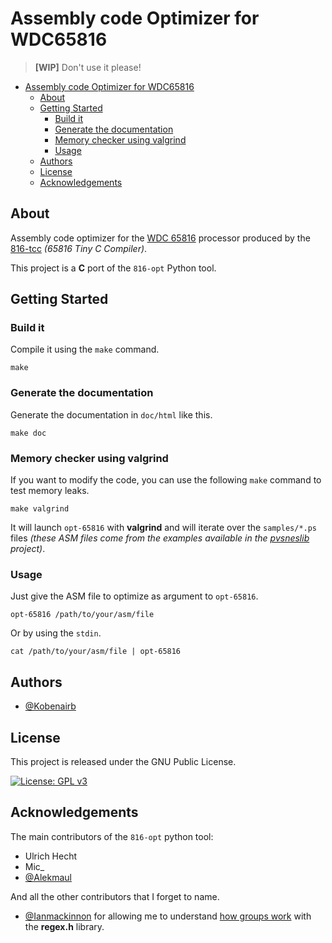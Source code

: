 # Assembly code Optimizer for WDC65816

> **[WIP]** Don't use it please!


- [Assembly code Optimizer for WDC65816](#assembly-code-optimizer-for-wdc65816)
  - [About](#about)
  - [Getting Started](#getting-started)
    - [Build it](#build-it)
    - [Generate the documentation](#generate-the-documentation)
    - [Memory checker using valgrind](#memory-checker-using-valgrind)
    - [Usage](#usage)
  - [Authors](#authors)
  - [License](#license)
  - [Acknowledgements](#acknowledgements)

## About

Assembly code optimizer for the [WDC 65816](https://en.wikipedia.org/wiki/WDC_65C816) processor produced by the [816-tcc](https://github.com/alekmaul/tcc) *(65816 Tiny C Compiler)*.

This project is a **C** port of the `816-opt` Python tool.

## Getting Started

### Build it

Compile it using the `make` command.

```
make
```
### Generate the documentation

Generate the documentation in `doc/html` like this.

```
make doc
```

### Memory checker using valgrind

If you want to modify the code, you can use the following `make` command to test memory leaks.

```
make valgrind
```

It will launch `opt-65816` with **valgrind** and will iterate over the `samples/*.ps` files *(these ASM files come from the examples available in the [pvsneslib](https://github.com/alekmaul/pvsneslib) project)*.


### Usage

Just give the ASM file to optimize as argument to `opt-65816`.

```
opt-65816 /path/to/your/asm/file
```

Or by using the `stdin`.

```
cat /path/to/your/asm/file | opt-65816
```

## Authors

- [@Kobenairb](https://github.com/kobenairb)

## License

This project is released under the GNU Public License.

[![License: GPL v3](https://img.shields.io/badge/License-GPLv3-blue.svg)](https://www.gnu.org/licenses/gpl-3.0)

## Acknowledgements

The main contributors of the `816-opt` python tool:

- Ulrich Hecht
- Mic_
- [@Alekmaul](https://github.com/alekmaul)

And all the other contributors that I forget to name.

- [@Ianmackinnon](https://github.com/ianmackinnon) for allowing me to understand [how groups work](https://gist.github.com/ianmackinnon/3294587) with the **regex.h** library.
